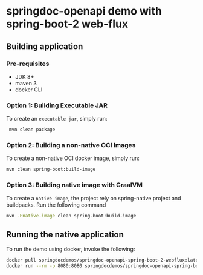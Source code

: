 # springdoc-openapi demo with spring-boot-2 web-flux

## Building application

### Pre-requisites
- JDK 8+
- maven 3
- docker CLI

### Option 1: Building Executable JAR
To create an `executable jar`, simply run:

```sh
 mvn clean package
```

### Option 2: Building a non-native OCI Images
To create a non-native OCI docker image, simply run:

```sh
mvn clean spring-boot:build-image
```

### Option 3: Building native image with GraalVM
To create a `native image`, the project rely on spring-native project and buildpacks.
Run the following command

```sh
mvn -Pnative-image clean spring-boot:build-image
```

## Running the native application

To run the demo using docker, invoke the following:

```sh
docker pull springdocdemos/springdoc-openapi-spring-boot-2-webflux:latest
docker run --rm -p 8080:8080 springdocdemos/springdoc-openapi-spring-boot-2-webflux:latest
```


